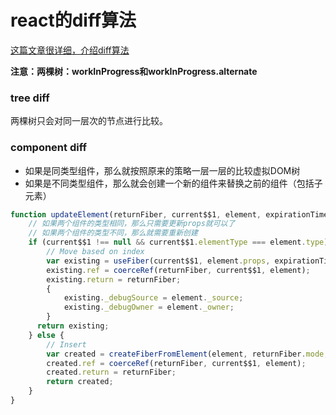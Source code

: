 # react的diff算法
[这篇文章很详细，介绍diff算法](https://zhuanlan.zhihu.com/p/20346379)

**注意：两棵树：workInProgress和workInProgress.alternate**

### tree diff
两棵树只会对同一层次的节点进行比较。

### component diff
- 如果是同类型组件，那么就按照原来的策略一层一层的比较虚拟DOM树
- 如果是不同类型组件，那么就会创建一个新的组件来替换之前的组件（包括子元素）
```javascript
function updateElement(returnFiber, current$$1, element, expirationTime) {
    // 如果两个组件的类型相同，那么只需要更新props就可以了
    // 如果两个组件的类型不同，那么就需要重新创建
    if (current$$1 !== null && current$$1.elementType === element.type) {
        // Move based on index
        var existing = useFiber(current$$1, element.props, expirationTime);
        existing.ref = coerceRef(returnFiber, current$$1, element);
        existing.return = returnFiber;
        {
            existing._debugSource = element._source;
            existing._debugOwner = element._owner;
        }
      return existing;
    } else {
        // Insert
        var created = createFiberFromElement(element, returnFiber.mode, expirationTime);
        created.ref = coerceRef(returnFiber, current$$1, element);
        created.return = returnFiber;
        return created;
    }
}
```